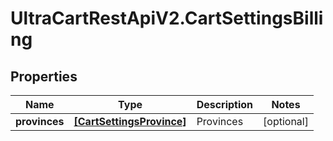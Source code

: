 # UltraCartRestApiV2.CartSettingsBilling

## Properties
Name | Type | Description | Notes
------------ | ------------- | ------------- | -------------
**provinces** | [**[CartSettingsProvince]**](CartSettingsProvince.md) | Provinces | [optional] 


